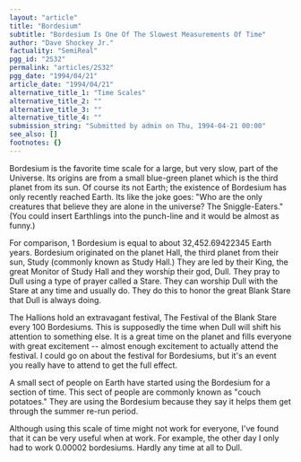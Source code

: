 ```yaml
---
layout: "article"
title: "Bordesium"
subtitle: "Bordesium Is One Of The Slowest Measurements Of Time"
author: "Dave Shockey Jr."
factuality: "SemiReal"
pgg_id: "2S32"
permalink: "articles/2S32"
pgg_date: "1994/04/21"
article_date: "1994/04/21"
alternative_title_1: "Time Scales"
alternative_title_2: ""
alternative_title_3: ""
alternative_title_4: ""
submission_string: "Submitted by admin on Thu, 1994-04-21 00:00"
see_also: []
footnotes: {}
---
```

<div>
<p>Bordesium is the favorite time scale for a large, but very slow, part of the Universe. Its origins are from a small blue-green planet which is the third planet from its sun. Of course its not Earth; the existence of Bordesium has only recently reached Earth. Its like the joke goes: "Who are the only creatures that believe they are alone in the universe? The Sniggle-Eaters." (You could insert Earthlings into the punch-line and it would be almost as funny.)</p>
<p>For comparison, 1 Bordesium is equal to about 32,452.69422345 Earth years. Bordesium originated on the planet Hall, the third planet from their sun, Study (commonly known as Study Hall.) They are led by their King, the great Monitor of Study Hall and they worship their god, Dull. They pray to Dull using a type of prayer called a Stare. They can worship Dull with the Stare at any time and usually do. They do this to honor the great Blank Stare that Dull is always doing.</p>
<p>The Hallions hold an extravagant festival, The Festival of the Blank Stare every 100 Bordesiums. This is supposedly the time when Dull will shift his attention to something else. It is a great time on the planet and fills everyone with great excitement -- almost enough excitement to actually attend the festival. I could go on about the festival for Bordesiums, but it's an event you really have to attend to get the full effect.</p>
<p>A small sect of people on Earth have started using the Bordesium for a section of time. This sect of people are commonly known as "couch potatoes." They are using the Bordesium because they say it helps them get through the summer re-run period.</p>
<p>Although using this scale of time might not work for everyone, I've found that it can be very useful when at work. For example, the other day I only had to work 0.00002 bordesiums. Hardly any time at all to Dull. <!--Amazon_CLS_IM_END--></p>
</div>

